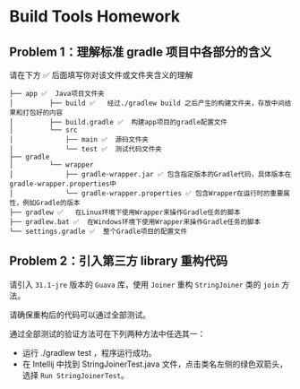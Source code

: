 # Build Tools Homework

## Problem 1：理解标准 gradle 项目中各部分的含义

请在下方 ✅ 后面填写你对该文件或文件夹含义的理解

```
├── app ✅  Java项目文件夹     
│         ├── build ✅   经过./gradlew build 之后产生的构建文件夹，存放中间结果和打包好的内容     
│         ├── build.gradle ✅  构建app项目的gradle配置文件      
│         └── src        
│             ├── main ✅  源码文件夹       
│             └── test ✅  测试代码文件夹 
├── gradle        
│         └── wrapper        
│             ├── gradle-wrapper.jar ✅ 包含指定版本的Gradle代码，具体版本在gradle-wrapper.properties中       
│             └── gradle-wrapper.properties ✅ 包含Wrapper在运行时的重要属性，例如Gradle的版本       
├── gradlew ✅   在Linux环境下使用Wrapper来操作Gradle任务的脚本     
├── gradlew.bat ✅  在Windows环境下使用Wrapper来操作Gradle任务的脚本       
└── settings.gradle ✅  整个Gradle项目的配置文件      
```

## Problem 2：引入第三方 library 重构代码

请引入 `31.1-jre` 版本的 `Guava` 库，使用 `Joiner` 重构 `StringJoiner` 类的 `join` 方法。

请确保重构后的代码可以通过全部测试。

通过全部测试的验证方法可在下列两种方法中任选其一：

* 运行 ./gradlew test ，程序运行成功。
* 在 Intellij 中找到 StringJoinerTest.java 文件，点击类名左侧的绿色双箭头，选择 `Run StringJoinerTest`。
